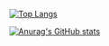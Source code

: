 [![Top Langs](https://github-readme-stats.vercel.app/api/top-langs/?username=siryul&layout=compact)](https://github.com/anuraghazra/github-readme-stats)

[![Anurag's GitHub stats](https://github-readme-stats.vercel.app/api?username=siryul&hide=stars,commits&show_icons=true)](https://github.com/anuraghazra/github-readme-stats)
